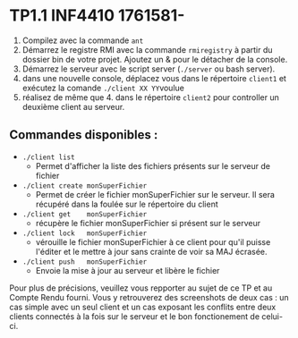 # TP1.1 INF4410 1761581-

1. Compilez avec la commande `ant`
2. Démarrez le registre RMI avec la commande `rmiregistry` à partir du dossier bin de votre projet. Ajoutez un & pour le détacher de la console.
3. Démarrez le serveur avec le script server (`./server` ou bash server).
4. dans une nouvelle console, déplacez vous dans le répertoire `client1` et exécutez la comande `./client XX YY`voulue
5. réalisez de même que 4. dans le répertoire `client2` pour controller un deuxième client au serveur.

## Commandes disponibles :

* `./client list`
  * Permet d'afficher la liste des fichiers présents sur le serveur de fichier
* `./client create monSuperFichier`
  * Permet de créer le fichier monSuperFichier sur le serveur. Il sera récupéré dans la foulée sur le répertoire du client
* `./client get    monSuperFichier`
  * récupère le fichier monSuperFichier si présent sur le serveur
* `./client lock   monSuperFichier`
  * vérouille le fichier monSuperFichier à ce client pour qu'il puisse l'éditer et le mettre à jour sans crainte de voir sa MAJ écrasée.
* `./client push   monSuperFichier`
  * Envoie la mise à jour au serveur et libère le fichier

Pour plus de précisions, veuillez vous repporter au sujet de ce TP et au Compte Rendu fourni. Vous y retrouverez des screenshots de deux cas : un cas simple avec un seul client et un cas exposant les conflits entre deux clients connectés à la fois sur le serveur et le bon fonctionement de celui-ci.